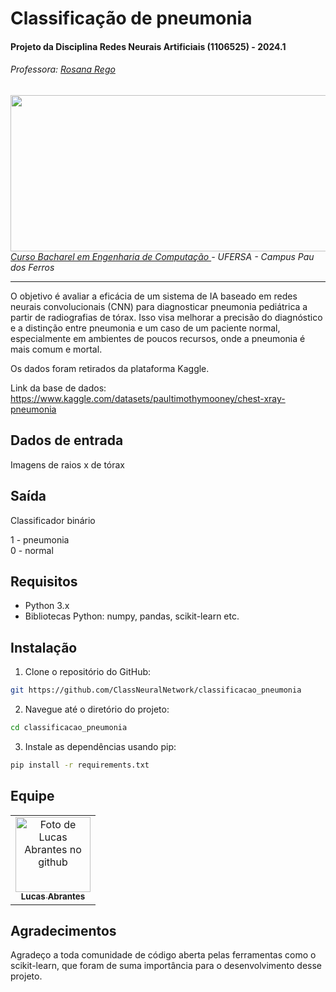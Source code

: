 # Classificação de pneumonia

#### Projeto da Disciplina Redes Neurais Artificiais (1106525) - 2024.1
###### Professora: [Rosana Rego](https://github.com/roscibely)
<div>
  <img src="https://raw.githubusercontent.com/roscibely/algorithms-and-data-structure/main/root/ufersa.jpg" width="700" height="250">
</div>
<i> <a href="https://engsoftwarepaudosferros.ufersa.edu.br/apresentacao/"> Curso Bacharel em Engenharia de Computação  </a> - UFERSA - Campus Pau dos Ferros </a></i>

---

O objetivo é avaliar a eficácia de um sistema de IA baseado em redes neurais convolucionais (CNN) para diagnosticar pneumonia pediátrica a partir de radiografias de tórax. Isso visa melhorar a precisão do diagnóstico e a distinção entre pneumonia e um caso de um paciente normal, especialmente em ambientes de poucos recursos, onde a pneumonia é mais comum e mortal.

Os dados foram retirados da plataforma Kaggle.

Link da base de dados: https://www.kaggle.com/datasets/paultimothymooney/chest-xray-pneumonia

## Dados de entrada
 
Imagens de raios x de tórax


## Saída

Classificador binário

1 - pneumonia<br>
0 - normal

## Requisitos

- Python 3.x
- Bibliotecas Python: numpy, pandas, scikit-learn etc. 

## Instalação

1. Clone o repositório do GitHub:

```bash
git https://github.com/ClassNeuralNetwork/classificacao_pneumonia
```

2. Navegue até o diretório do projeto:

```bash
cd classificacao_pneumonia
```

3. Instale as dependências usando pip:

```bash
pip install -r requirements.txt
```

 
 ## Equipe
<table align="center">
  <tr>    
    <td align="center">
      <a href="https://github.com/Lucas-Abrantes">
        <img src="https://avatars.githubusercontent.com/u/98098954?v=4" 
        width="120px;" 
        alt="Foto de Lucas Abrantes no github"/><br>
        <sub>
          <b>Lucas Abrantes</b>
         </sub>
      </a>
    </td>
  </tr>
</table>


## Agradecimentos

Agradeço a toda comunidade de código aberta pelas ferramentas como o scikit-learn, que foram de suma importância para o desenvolvimento desse projeto.
